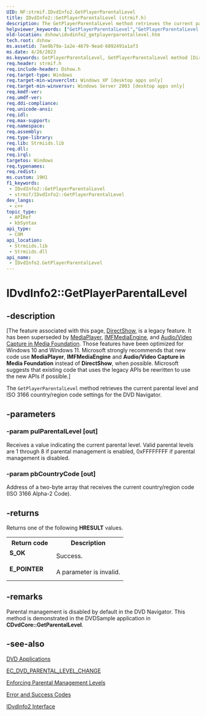 ```yaml
---
UID: NF:strmif.IDvdInfo2.GetPlayerParentalLevel
title: IDvdInfo2::GetPlayerParentalLevel (strmif.h)
description: The GetPlayerParentalLevel method retrieves the current parental level and ISO 3166 country/region code settings for the DVD Navigator.
helpviewer_keywords: ["GetPlayerParentalLevel","GetPlayerParentalLevel method [DirectShow]","GetPlayerParentalLevel method [DirectShow]","IDvdInfo2 interface","IDvdInfo2 interface [DirectShow]","GetPlayerParentalLevel method","IDvdInfo2.GetPlayerParentalLevel","IDvdInfo2::GetPlayerParentalLevel","IDvdInfo2GetPlayerParentalLevel","dshow.idvdinfo2_getplayerparentallevel","strmif/IDvdInfo2::GetPlayerParentalLevel"]
old-location: dshow\idvdinfo2_getplayerparentallevel.htm
tech.root: dshow
ms.assetid: 7ae9b79a-1a2e-4679-9ead-6892491a1af3
ms.date: 4/26/2023
ms.keywords: GetPlayerParentalLevel, GetPlayerParentalLevel method [DirectShow], GetPlayerParentalLevel method [DirectShow],IDvdInfo2 interface, IDvdInfo2 interface [DirectShow],GetPlayerParentalLevel method, IDvdInfo2.GetPlayerParentalLevel, IDvdInfo2::GetPlayerParentalLevel, IDvdInfo2GetPlayerParentalLevel, dshow.idvdinfo2_getplayerparentallevel, strmif/IDvdInfo2::GetPlayerParentalLevel
req.header: strmif.h
req.include-header: Dshow.h
req.target-type: Windows
req.target-min-winverclnt: Windows XP [desktop apps only]
req.target-min-winversvr: Windows Server 2003 [desktop apps only]
req.kmdf-ver: 
req.umdf-ver: 
req.ddi-compliance: 
req.unicode-ansi: 
req.idl: 
req.max-support: 
req.namespace: 
req.assembly: 
req.type-library: 
req.lib: Strmiids.lib
req.dll: 
req.irql: 
targetos: Windows
req.typenames: 
req.redist: 
ms.custom: 19H1
f1_keywords:
 - IDvdInfo2::GetPlayerParentalLevel
 - strmif/IDvdInfo2::GetPlayerParentalLevel
dev_langs:
 - c++
topic_type:
 - APIRef
 - kbSyntax
api_type:
 - COM
api_location:
 - Strmiids.lib
 - Strmiids.dll
api_name:
 - IDvdInfo2.GetPlayerParentalLevel
---
```


# IDvdInfo2::GetPlayerParentalLevel


## -description

\[The feature associated with this page, [DirectShow](/windows/win32/directshow/directshow), is a legacy feature. It has been superseded by [MediaPlayer](/uwp/api/Windows.Media.Playback.MediaPlayer), [IMFMediaEngine](/windows/win32/api/mfmediaengine/nn-mfmediaengine-imfmediaengine), and [Audio/Video Capture in Media Foundation](windows/win32/medfound/audio-video-capture-in-media-foundation). Those features have been optimized for Windows 10 and Windows 11. Microsoft strongly recommends that new code use **MediaPlayer**, **IMFMediaEngine** and **Audio/Video Capture in Media Foundation** instead of **DirectShow**, when possible. Microsoft suggests that existing code that uses the legacy APIs be rewritten to use the new APIs if possible.\]

The <code>GetPlayerParentalLevel</code> method retrieves the current parental level and ISO 3166 country/region code settings for the DVD Navigator.

## -parameters

### -param pulParentalLevel [out]

Receives a value indicating the current parental level. Valid parental levels are 1 through 8 if parental management is enabled, 0xFFFFFFFF if parental management is disabled.

### -param pbCountryCode [out]

Address of a two-byte array that receives the current country/region code (ISO 3166 Alpha-2 Code).

## -returns

Returns one of the following <b>HRESULT</b> values.

<table>
<tr>
<th>Return code</th>
<th>Description</th>
</tr>
<tr>
<td width="40%">
<dl>
<dt><b>S_OK</b></dt>
</dl>
</td>
<td width="60%">
Success.

</td>
</tr>
<tr>
<td width="40%">
<dl>
<dt><b>E_POINTER</b></dt>
</dl>
</td>
<td width="60%">
A parameter is invalid.

</td>
</tr>
</table>

## -remarks

Parental management is disabled by default in the DVD Navigator. This method is demonstrated in the DVDSample application in <b>CDvdCore::GetParentalLevel</b>.

## -see-also

<a href="/windows/desktop/DirectShow/dvd-applications">DVD Applications</a>



<a href="/windows/desktop/DirectShow/ec-dvd-parental-level-change">EC_DVD_PARENTAL_LEVEL_CHANGE</a>



<a href="/windows/desktop/DirectShow/enforcing-parental-management-levels">Enforcing Parental Management Levels</a>



<a href="/windows/desktop/DirectShow/error-and-success-codes">Error and Success Codes</a>



<a href="/windows/desktop/api/strmif/nn-strmif-idvdinfo2">IDvdInfo2 Interface</a>